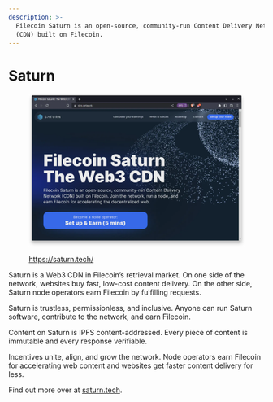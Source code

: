 ```yaml
---
description: >-
  Filecoin Saturn is an open-source, community-run Content Delivery Network
  (CDN) built on Filecoin.
---
```


# Saturn

<figure><img src="../../.gitbook/assets/basics-how-retrieval-works-saturn-saturn-homepage (1).webp" alt=""><figcaption><p><a href="https://saturn.tech/">https://saturn.tech/</a></p></figcaption></figure>

Saturn is a Web3 CDN in Filecoin’s retrieval market. On one side of the network, websites buy fast, low-cost content delivery. On the other side, Saturn node operators earn Filecoin by fulfilling requests.

Saturn is trustless, permissionless, and inclusive. Anyone can run Saturn software, contribute to the network, and earn Filecoin.

Content on Saturn is IPFS content-addressed. Every piece of content is immutable and every response verifiable.

Incentives unite, align, and grow the network. Node operators earn Filecoin for accelerating web content and websites get faster content delivery for less.

Find out more over at [saturn.tech](https://saturn.tech).
